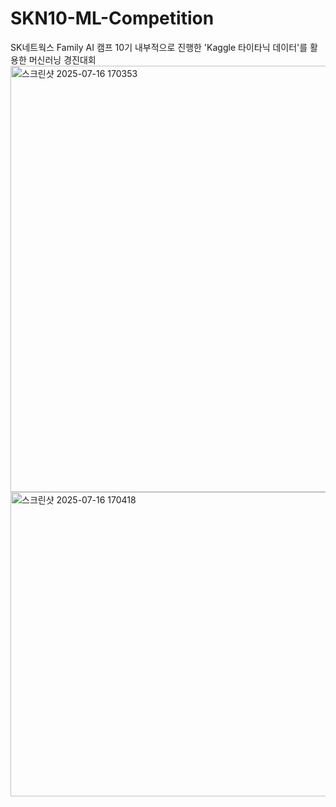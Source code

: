 # SKN10-ML-Competition
SK네트웍스 Family AI 캠프 10기 내부적으로 진행한 'Kaggle 타이타닉 데이터'를 활용한 머신러닝 경진대회
<img width="1400" height="682" alt="스크린샷 2025-07-16 170353" src="https://github.com/user-attachments/assets/b1156d8b-6f5e-49ec-b64a-8c939e716983" />
<img width="1230" height="487" alt="스크린샷 2025-07-16 170418" src="https://github.com/user-attachments/assets/0af7d0fc-8e59-48be-a523-f6d774dddbe2" />
